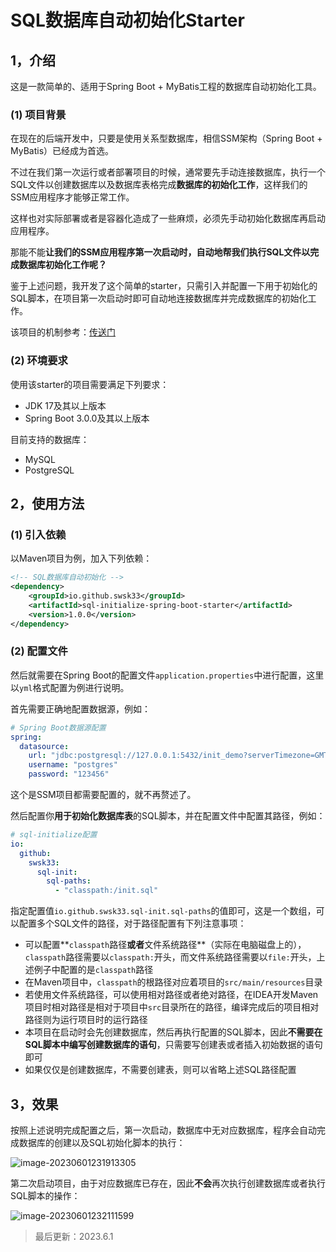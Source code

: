 # SQL数据库自动初始化Starter

## 1，介绍

这是一款简单的、适用于Spring Boot + MyBatis工程的数据库自动初始化工具。

### (1) 项目背景

在现在的后端开发中，只要是使用关系型数据库，相信SSM架构（Spring Boot + MyBatis）已经成为首选。

不过在我们第一次运行或者部署项目的时候，通常要先手动连接数据库，执行一个SQL文件以创建数据库以及数据库表格完成**数据库的初始化工作**，这样我们的SSM应用程序才能够正常工作。

这样也对实际部署或者是容器化造成了一些麻烦，必须先手动初始化数据库再启动应用程序。

那能不能**让我们的SSM应用程序第一次启动时，自动地帮我们执行SQL文件以完成数据库初始化工作呢？**

鉴于上述问题，我开发了这个简单的starter，只需引入并配置一下用于初始化的SQL脚本，在项目第一次启动时即可自动地连接数据库并完成数据库的初始化工作。

该项目的机制参考：[传送门](https://juejin.cn/post/7238522776055103544)

### (2) 环境要求

使用该starter的项目需要满足下列要求：

- JDK 17及其以上版本
- Spring Boot 3.0.0及其以上版本

目前支持的数据库：

- MySQL
- PostgreSQL

## 2，使用方法

### (1) 引入依赖

以Maven项目为例，加入下列依赖：

```xml
<!-- SQL数据库自动初始化 -->
<dependency>
	<groupId>io.github.swsk33</groupId>
	<artifactId>sql-initialize-spring-boot-starter</artifactId>
	<version>1.0.0</version>
</dependency>
```

### (2) 配置文件

然后就需要在Spring Boot的配置文件`application.properties`中进行配置，这里以`yml`格式配置为例进行说明。

首先需要正确地配置数据源，例如：

```yaml
# Spring Boot数据源配置
spring:
  datasource:
    url: "jdbc:postgresql://127.0.0.1:5432/init_demo?serverTimezone=GMT%2B8"
    username: "postgres"
    password: "123456"
```

这个是SSM项目都需要配置的，就不再赘述了。

然后配置你**用于初始化数据库表**的SQL脚本，并在配置文件中配置其路径，例如：

```yaml
# sql-initialize配置
io:
  github:
    swsk33:
      sql-init:
        sql-paths:
          - "classpath:/init.sql"
```

指定配置值`io.github.swsk33.sql-init.sql-paths`的值即可，这是一个数组，可以配置多个SQL文件的路径，对于路径配置有下列注意事项：

- 可以配置**`classpath`路径**或者**文件系统路径**（实际在电脑磁盘上的），`classpath`路径需要以`classpath:`开头，而文件系统路径需要以`file:`开头，上述例子中配置的是`classpath`路径
- 在Maven项目中，`classpath`的根路径对应着项目的`src/main/resources`目录
- 若使用文件系统路径，可以使用相对路径或者绝对路径，在IDEA开发Maven项目时相对路径是相对于项目中`src`目录所在的路径，编译完成后的项目相对路径则为运行项目时的运行路径
- 本项目在启动时会先创建数据库，然后再执行配置的SQL脚本，因此**不需要在SQL脚本中编写创建数据库的语句**，只需要写创建表或者插入初始数据的语句即可
- 如果仅仅是创建数据库，不需要创建表，则可以省略上述SQL路径配置

## 3，效果

按照上述说明完成配置之后，第一次启动，数据库中无对应数据库，程序会自动完成数据库的创建以及SQL初始化脚本的执行：

![image-20230601231913305](https://swsk33-note.oss-cn-shanghai.aliyuncs.com/image-20230601231913305.png)

第二次启动项目，由于对应数据库已存在，因此**不会**再次执行创建数据库或者执行SQL脚本的操作：

![image-20230601232111599](https://swsk33-note.oss-cn-shanghai.aliyuncs.com/image-20230601232111599.png)

> 最后更新：2023.6.1
